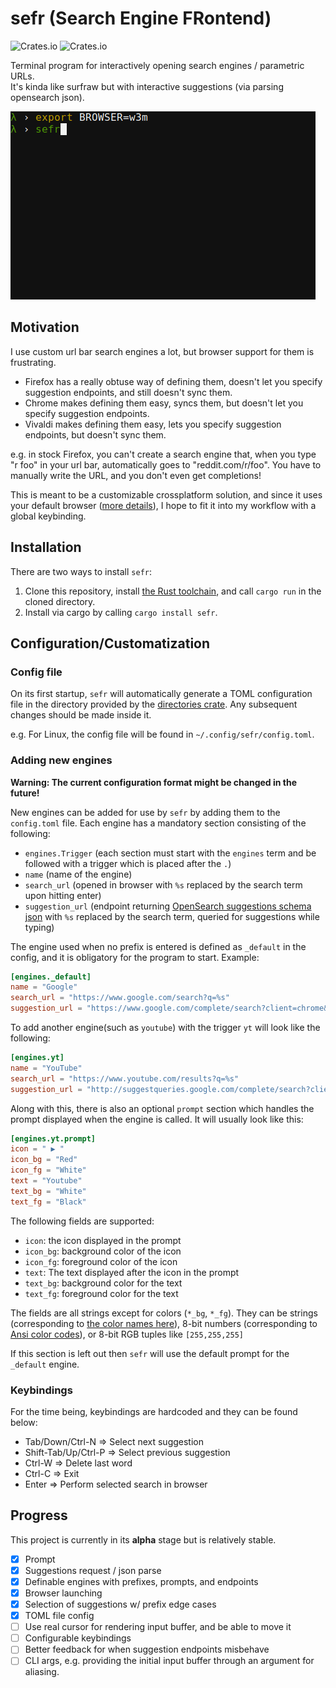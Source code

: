 # sefr (Search Engine FRontend)

![Crates.io](https://img.shields.io/crates/v/sefr.svg) ![Crates.io](https://img.shields.io/crates/d/sefr.svg)

Terminal program for interactively opening search engines / parametric URLs.  
It's kinda like surfraw but with interactive suggestions (via parsing opensearch json).

![](https://github.com/efskap/sefr/raw/master/demo.gif "demo gif")

## Motivation

I use custom url bar search engines a lot, but browser support for them is frustrating.

 - Firefox has a really obtuse way of defining them, doesn't let you specify suggestion endpoints, and still doesn't sync them.
 - Chrome makes defining them easy, syncs them, but doesn't let you specify suggestion endpoints.
 - Vivaldi makes defining them easy, lets you specify suggestion endpoints, but doesn't sync them.

e.g. in stock Firefox, you can't create a search engine that, when you type "r foo" in your url bar, automatically goes to "reddit.com/r/foo".
You have to manually write the URL, and you don't even get completions!

This is meant to be a customizable crossplatform solution, and since it uses your default browser ([more details](https://github.com/amodm/webbrowser-rs#examples)), I hope to fit it into my workflow with a global keybinding.

## Installation

There are two ways to install `sefr`:
1. Clone this repository, install [the Rust toolchain](https://rustup.rs/), and call `cargo run` in the cloned directory.
2. Install via cargo by calling `cargo install sefr`.


## Configuration/Customatization

### Config file
On its first startup, `sefr` will automatically generate a TOML configuration file in the directory provided by the [directories crate](https://crates.io/crates/directories). Any subsequent changes should be made inside it.

e.g. For Linux, the config file will be found in `~/.config/sefr/config.toml`.

### Adding new engines
__Warning: The current configuration format might be changed in the future!__

New engines can be added for use by `sefr` by adding them to the `config.toml` file. Each engine has a mandatory section consisting of the following:

- `engines.Trigger` (each section must start with the `engines` term and be followed with a trigger which is placed after the `.`)
- `name` (name of the engine)
- `search_url` (opened in browser with `%s` replaced by the search term upon hitting enter)
- `suggestion_url` (endpoint returning [OpenSearch suggestions schema json](http://www.opensearch.org/Specifications/OpenSearch/Extensions/Suggestions) with `%s` replaced by the search term, queried for suggestions while typing)

The engine used when no prefix is entered is defined as `_default` in the config, and it is obligatory for the program to start. Example:

```toml
[engines._default]
name = "Google"
search_url = "https://www.google.com/search?q=%s"
suggestion_url = "https://www.google.com/complete/search?client=chrome&q=%s"
```

To add another engine(such as `youtube`) with the trigger `yt` will look like the following:
```toml
[engines.yt]
name = "YouTube"
search_url = "https://www.youtube.com/results?q=%s"
suggestion_url = "http://suggestqueries.google.com/complete/search?client=firefox&ds=yt&q=%s"
```

Along with this, there is also an optional `prompt` section which handles the prompt displayed when the engine is called. It will usually look like this:
```toml
[engines.yt.prompt]
icon = " ▶ "
icon_bg = "Red"
icon_fg = "White"
text = "Youtube"
text_bg = "White"
text_fg = "Black"
```

The following fields are supported:
- `icon`: the icon displayed in the prompt
- `icon_bg`: background color of the icon
- `icon_fg`: foreground color of the icon
- `text`: The text displayed after the icon in the prompt
- `text_bg`: background color for the text
- `text_fg`: foreground color for the text

The fields are all strings except for colors (`*_bg`, `*_fg`). They can be strings (corresponding to [the color names here](https://github.com/TimonPost/crossterm/blob/master/crossterm_style/src/enums/color.rs)), 8-bit numbers (corresponding to [Ansi color codes](https://jonasjacek.github.io/colors/)), or 8-bit RGB tuples like `[255,255,255]`

If this section is left out then `sefr` will use the default prompt for the `_default` engine.

### Keybindings

For the time being, keybindings are hardcoded and they can be found below:

- Tab/Down/Ctrl-N => Select next suggestion
- Shift-Tab/Up/Ctrl-P => Select previous suggestion
- Ctrl-W => Delete last word
- Ctrl-C => Exit
- Enter => Perform selected search in browser

## Progress

This project is currently in its **alpha** stage but is relatively stable.

- [x] Prompt
- [x] Suggestions request / json parse
- [x] Definable engines with prefixes, prompts, and endpoints
- [x] Browser launching
- [x] Selection of suggestions w/ prefix edge cases
- [x] TOML file config
- [ ] Use real cursor for rendering input buffer, and be able to move it
- [ ] Configurable keybindings
- [ ] Better feedback for when suggestion endpoints misbehave
- [ ] CLI args, e.g. providing the initial input buffer through an argument for aliasing.
